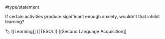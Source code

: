 #type/statement 

If certain activities produce significant enough anxiety, wouldn't that inhibit learning?

🏷 [[Learning]] [[TESOL]] [[Second Language Acquisition]]